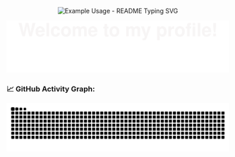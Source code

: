 <p align="center">
  <img src="https://readme-typing-svg.demolab.com/?lines=欢迎来到芜的欣的主场!&font=Fira%20Code&center=true&width=380&height=50&duration=4000&pause=1000" alt="Example Usage - README Typing SVG">
</p>

![](Bottom_up.svg)

<!--   GitHub stats graph -->
### 📈 GitHub Activity Graph:
![Nicaprio's github activity graph](https://raw.githubusercontent.com/BEPb/BEPb/output/github-contribution-grid-snake.svg)




<!--
**nicaprio7/nicaprio7** is a ✨ _special_ ✨ repository because its `README.md` (this file) appears on your GitHub profile.

Here are some ideas to get you started:

- 🔭 I’m currently working on ...
- 🌱 I’m currently learning ...
- 👯 I’m looking to collaborate on ...
- 🤔 I’m looking for help with ...
- 💬 Ask me about ...
- 📫 How to reach me: ...
- 😄 Pronouns: ...
- ⚡ Fun fact: ...
-->
